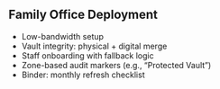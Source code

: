 ## Family Office Deployment

- Low-bandwidth setup  
- Vault integrity: physical + digital merge  
- Staff onboarding with fallback logic  
- Zone-based audit markers (e.g., “Protected Vault”)  
- Binder: monthly refresh checklist
